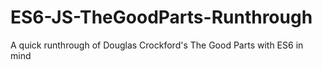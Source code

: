 # ES6-JS-TheGoodParts-Runthrough
A quick runthrough of Douglas Crockford's The Good Parts with ES6 in mind
